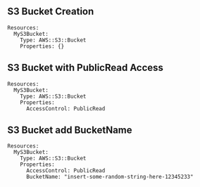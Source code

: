## S3 Bucket Creation

```
Resources:
  MyS3Bucket:
    Type: AWS::S3::Bucket
    Properties: {}
``` 

## S3 Bucket with PublicRead Access
```
Resources:
  MyS3Bucket:
    Type: AWS::S3::Bucket
    Properties:
      AccessControl: PublicRead
```
## S3 Bucket add BucketName

```
Resources:
  MyS3Bucket:
    Type: AWS::S3::Bucket
    Properties:
      AccessControl: PublicRead
      BucketName: "insert-some-random-string-here-12345233"
```
